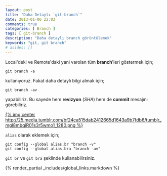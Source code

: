 ```yaml
---
layout: post
title: "Daha Detaylı `git-branch`"
date: 2013-01-06 22:03
comments: true
categories: [ Branch ]
tags: [ git-branch ]
description: "Daha detaylı branch görüntülemek"
keywords: "git, git branch"
# asides: []
---
```

Local'deki ve Remote'daki yani varolan tüm **branch**'leri göstermek için;

    git branch -a

kullanıyoruz. Fakat daha detaylı bilgi almak için;

    git branch -av

<!-- more -->

yapabiliriz. Bu sayede hem **revizyon** (*SHA*) hem de **commit** mesajını
görebiliriz.

[{% img center http://25.media.tumblr.com/bf24ca515dab2412665d1643a9b7fdb6/tumblr_mgl8mbqiR01s3r5wmo1_1280.png %}][big]  

`alias` olarak eklemek için;

    git config --global alias.br "branch -v"
    git config --global alias.bra "branch -av"

`git br` ve `git bra` şeklinde kullanabilirsiniz.

{% render_partial _includes/global_links.markdown %}

[big]: http://25.media.tumblr.com/bf24ca515dab2412665d1643a9b7fdb6/tumblr_mgl8mbqiR01s3r5wmo1_1280.png